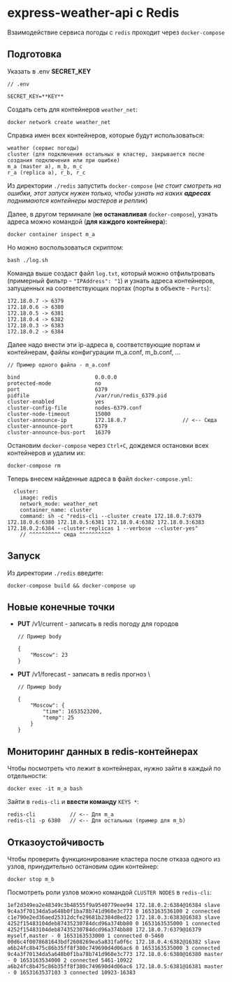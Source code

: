 # express-weather-api c Redis
Взаимодействие сервиса погоды с `redis` проходит через `docker-compose`

## Подготовка

Указать в .env **SECRET_KEY**
```
// .env

SECRET_KEY=**KEY**
```

Создать сеть для контейнеров `weather_net`:
```
docker network create weather_net
```

Справка имен всех контейнеров, которые будут использоваться:
```
weather (сервис погоды)
cluster (для подключения остальных в кластер, закрывается после создания подключения или при ошибке)
m_a (master a), m_b, m_c
r_a (replica a), r_b, r_c
```

Из директории `./redis` запустить `docker-compose` (_не стоит смотреть на ошибки, этот запуск нужен только, чтобы узнать на каких __адресах__ поднимаются контейнеры мастеров и реплик_)

Далее, в другом терминале (__не останавливая__ `docker-compose`), узнать адреса можно командой (__для каждого контейнера__):
```
docker container inspect m_a
``` 

Но можно воспользоваться скриптом:
```
bash ./log.sh
```

Команда выше создаст файл `log.txt`, который можно отфильтровать (примерный фильтр - `"IPAddress": "1`) и узнать адреса контейнеров, запущенных на соответствующих портах (порты в объекте - `Ports`):
```
172.18.0.7 -> 6379
172.18.0.6 -> 6380
172.18.0.5 -> 6381
172.18.0.4 -> 6382
172.18.0.3 -> 6383
172.18.0.2 -> 6384
```

Далее надо внести эти ip-адреса в, соответствующие портам и контейнерам, файлы конфигурации m_a.conf, m_b.conf, ...
```
// Пример одного файла - m_a.conf

bind                        0.0.0.0
protected-mode              no
port                        6379
pidfile                     /var/run/redis_6379.pid
cluster-enabled             yes
cluster-config-file 	    nodes-6379.conf
cluster-node-timeout 	    15000
cluster-announce-ip         172.18.0.7                  // <-- Сюда
cluster-announce-port       6379
cluster-announce-bus-port   16379
```

Остановим `docker-compose` через `Ctrl+C`, дождемся остановки всех контейнеров и удалим их: 
```
docker-compose rm
```

Теперь внесем найденные адреса в файл `docker-compose.yml`:
```
  cluster:
    image: redis
    network_mode: weather_net
    container_name: cluster
    command: sh -c "redis-cli --cluster create 172.18.0.7:6379 172.18.0.6:6380 172.18.0.5:6381 172.18.0.4:6382 172.18.0.3:6383 172.18.0.2:6384 --cluster-replicas 1 --verbose --cluster-yes"
    // ^^^^^^^^^^ сюда ^^^^^^^^^^
```

## Запуск
Из директории `./redis` введите:
```
docker-compose build && docker-compose up
```

## Новые конечные точки
* __PUT__ /v1/current - записать в redis погоду для городов
    ```
    // Пример body

    {
        "Moscow": 23
    }
    ```

* __PUT__ /v1/forecast - записать в redis прогноз \
    ```
    // Пример body

    {
        "Moscow": {
            "time": 1653523200,
            "temp": 25
        }
    }
    ```

## Мониторинг данных в redis-контейнерах
Чтобы посмотреть что лежит в контейнерах, нужно зайти в каждый по отдельности:
```
docker exec -it m_a bash
```

Зайти в `redis-cli` и __ввести команду__ `KEYS *`:

```
redis-cli           // <-- Для m_a
redis-cli -p 6380   // <-- Для остальных (пример для m_b)
```

## Отказоустойчивость
Чтобы проверить функционирование кластера после отказа одного из узлов, принудительно остановим один контейнер:
```
docker stop m_b
```

Посмотреть роли узлов можно командой `CLUSTER NODES` в `redis-cli`:
```
1ef2d349ea2e48349c3b48555f9a9540779eee94 172.18.0.2:6384@16384 slave 9c4a3f70134da5a648b0f1ba78b741d960e3c773 0 1653163536100 2 connected
c1e790e2ed36aed25312dcfe29681b2384d8ed22 172.18.0.3:6383@16383 slave 4252f15483104deb87435230784dcd96a374bb80 0 1653163535000 1 connected
4252f15483104deb87435230784dcd96a374bb80 172.18.0.7:6379@16379 myself,master - 0 1653163533000 1 connected 0-5460
00d6c4f0078681643bdf2608269ea5a831fa0f6c 172.18.0.4:6382@16382 slave a6b24fc8b475c86b35ff8f380c749690d4d06ac6 0 1653163535000 3 connected
9c4a3f70134da5a648b0f1ba78b741d960e3c773 172.18.0.6:6380@16380 master - 0 1653163534000 2 connected 5461-10922
a6b24fc8b475c86b35ff8f380c749690d4d06ac6 172.18.0.5:6381@16381 master - 0 1653163537103 3 connected 10923-16383
```
